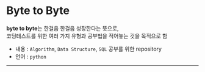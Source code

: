 # Byte to Byte
**byte to byte**는 한걸음 한걸음 성장한다는 뜻으로, <br>
코딩테스트를 위한 여러 가지 유형과 공부법을 적어놓는 것을 목적으로 함

- 내용 : `Algorithm`, `Data Structure`, `SQL` 공부를 위한 repository
- 언어 : `python`

---
